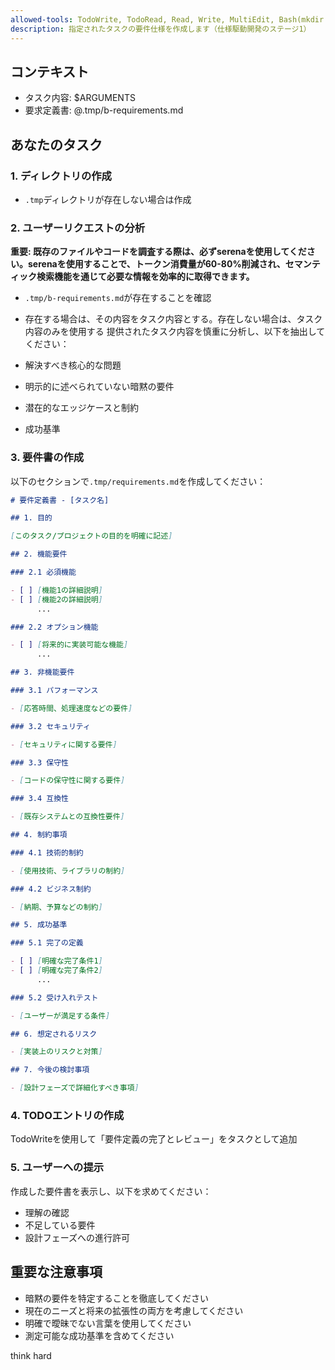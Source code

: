 ```yaml
---
allowed-tools: TodoWrite, TodoRead, Read, Write, MultiEdit, Bash(mkdir:*), mcp__serena__find_file, mcp__serena__find_symbol, mcp__serena__list_memories, mcp__serena__search_for_pattern
description: 指定されたタスクの要件仕様を作成します（仕様駆動開発のステージ1）
---
```


## コンテキスト

- タスク内容: $ARGUMENTS
- 要求定義書: @.tmp/b-requirements.md

## あなたのタスク

### 1. ディレクトリの作成

- `.tmp`ディレクトリが存在しない場合は作成

### 2. ユーザーリクエストの分析

**重要: 既存のファイルやコードを調査する際は、必ずserenaを使用してください。serenaを使用することで、トークン消費量が60-80%削減され、セマンティック検索機能を通じて必要な情報を効率的に取得できます。**

- `.tmp/b-requirements.md`が存在することを確認
- 存在する場合は、その内容をタスク内容とする。存在しない場合は、タスク内容のみを使用する
提供されたタスク内容を慎重に分析し、以下を抽出してください：

- 解決すべき核心的な問題
- 明示的に述べられていない暗黙の要件
- 潜在的なエッジケースと制約
- 成功基準

### 3. 要件書の作成

以下のセクションで`.tmp/requirements.md`を作成してください：

```markdown
# 要件定義書 - [タスク名]

## 1. 目的

[このタスク/プロジェクトの目的を明確に記述]

## 2. 機能要件

### 2.1 必須機能

- [ ] [機能1の詳細説明]
- [ ] [機能2の詳細説明]
      ...

### 2.2 オプション機能

- [ ] [将来的に実装可能な機能]
      ...

## 3. 非機能要件

### 3.1 パフォーマンス

- [応答時間、処理速度などの要件]

### 3.2 セキュリティ

- [セキュリティに関する要件]

### 3.3 保守性

- [コードの保守性に関する要件]

### 3.4 互換性

- [既存システムとの互換性要件]

## 4. 制約事項

### 4.1 技術的制約

- [使用技術、ライブラリの制約]

### 4.2 ビジネス制約

- [納期、予算などの制約]

## 5. 成功基準

### 5.1 完了の定義

- [ ] [明確な完了条件1]
- [ ] [明確な完了条件2]
      ...

### 5.2 受け入れテスト

- [ユーザーが満足する条件]

## 6. 想定されるリスク

- [実装上のリスクと対策]

## 7. 今後の検討事項

- [設計フェーズで詳細化すべき事項]
```

### 4. TODOエントリの作成

TodoWriteを使用して「要件定義の完了とレビュー」をタスクとして追加

### 5. ユーザーへの提示

作成した要件書を表示し、以下を求めてください：

- 理解の確認
- 不足している要件
- 設計フェーズへの進行許可

## 重要な注意事項

- 暗黙の要件を特定することを徹底してください
- 現在のニーズと将来の拡張性の両方を考慮してください
- 明確で曖昧でない言葉を使用してください
- 測定可能な成功基準を含めてください

think hard
